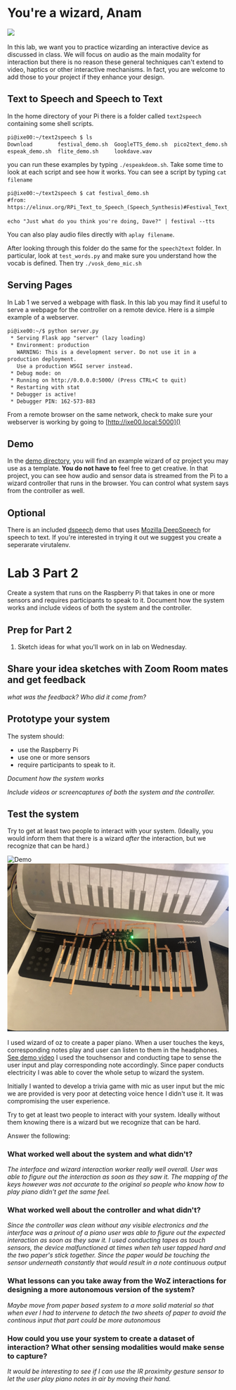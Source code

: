 # You're a wizard, Anam

<img src="https://pbs.twimg.com/media/Cen7qkHWIAAdKsB.jpg" height="400">

In this lab, we want you to practice wizarding an interactive device as discussed in class. We will focus on audio as the main modality for interaction but there is no reason these general techniques can't extend to video, haptics or other interactive mechanisms. In fact, you are welcome to add those to your project if they enhance your design.


## Text to Speech and Speech to Text

In the home directory of your Pi there is a folder called `text2speech` containing some shell scripts.

```
pi@ixe00:~/text2speech $ ls
Download        festival_demo.sh  GoogleTTS_demo.sh  pico2text_demo.sh
espeak_demo.sh  flite_demo.sh     lookdave.wav

```

you can run these examples by typing 
`./espeakdeom.sh`. Take some time to look at each script and see how it works. You can see a script by typing `cat filename`

```
pi@ixe00:~/text2speech $ cat festival_demo.sh 
#from: https://elinux.org/RPi_Text_to_Speech_(Speech_Synthesis)#Festival_Text_to_Speech

echo "Just what do you think you're doing, Dave?" | festival --tts

```

You can also play audio files directly with `aplay filename`.

After looking through this folder do the same for the `speech2text` folder. In particular, look at `test_words.py` and make sure you understand how the vocab is defined. Then try `./vosk_demo_mic.sh`

## Serving Pages

In Lab 1 we served a webpage with flask. In this lab you may find it useful to serve a webpage for the controller on a remote device. Here is a simple example of a webserver.

```
pi@ixe00:~/$ python server.py
 * Serving Flask app "server" (lazy loading)
 * Environment: production
   WARNING: This is a development server. Do not use it in a production deployment.
   Use a production WSGI server instead.
 * Debug mode: on
 * Running on http://0.0.0.0:5000/ (Press CTRL+C to quit)
 * Restarting with stat
 * Debugger is active!
 * Debugger PIN: 162-573-883
```
From a remote browser on the same network, check to make sure your webserver is working by going to [http://ixe00.local:5000]()


## Demo

In the [demo directory](./demo), you will find an example wizard of oz project you may use as a template. **You do not have to** feel free to get creative. In that project, you can see how audio and sensor data is streamed from the Pi to a wizard controller that runs in the browser. You can control what system says from the controller as well.

## Optional

There is an included [dspeech](./dspeech) demo that uses [Mozilla DeepSpeech](https://github.com/mozilla/DeepSpeech) for speech to text. If you're interested in trying it out we suggest you create a seperarate virutalenv. 



# Lab 3 Part 2

Create a system that runs on the Raspberry Pi that takes in one or more sensors and requires participants to speak to it. Document how the system works and include videos of both the system and the controller.

## Prep for Part 2

1. Sketch ideas for what you'll work on in lab on Wednesday.

## Share your idea sketches with Zoom Room mates and get feedback

*what was the feedback? Who did it come from?*

## Prototype your system

The system should:
* use the Raspberry Pi 
* use one or more sensors
* require participants to speak to it. 

*Document how the system works*

*Include videos or screencaptures of both the system and the controller.*

## Test the system
Try to get at least two people to interact with your system. (Ideally, you would inform them that there is a wizard _after_ the interaction, but we recognize that can be hard.)

![Demo](demo.png)
![Demo](demo2.png)

I used wizard of oz to create a paper piano. When a user touches the keys, corresponding notes play and user can listen to them in the headphones. [See demo video](https://drive.google.com/file/d/1yKAs3cC_GykgOeYKx2FX9kc7Aezk9NE-/view?usp=sharing) I used the touchsensor and conducting tape to sense the user input and play corresponding note accordingly. Since paper conducts electricity I was able to cover the whole setup to wizard the system. 

Initially I wanted to develop a trivia game with mic as user input but the mic we are provided is very poor at detecting voice hence I didn't use it. It was compromising the user experience.  

Try to get at least two people to interact with your system. Ideally without them knowing there is a wizard but we recognize that can be hard.


Answer the following:

### What worked well about the system and what didn't?
*The interface and wizard interaction worker really well overall. User was able to figure out the interaction as soon as they saw it. The mapping of the keys however was not accurate to the original so people who know how to play piano didn't get the same feel.*

### What worked well about the controller and what didn't?

*Since the controller was clean without any visible electronics and the interface was a prinout of a piano user was able to figure out the expected interaction as soon as they saw it. 
I used conducting tapes as touch sensors, the device malfunctioned at times when teh user tapped hard and the two paper's stick together. Since the paper would be touching the sensor underneath constantly that would result in a note continuous output*

### What lessons can you take away from the WoZ interactions for designing a more autonomous version of the system?

*Maybe move from paper based system to a more solid material so that when ever I had to intervene to detach the two sheets of paper to avoid the continous input that part could be more autonomous*


### How could you use your system to create a dataset of interaction? What other sensing modalities would make sense to capture?


*It would be interesting to see if I can use the IR proximity gesture sensor to let the user play piano notes in air by moving their hand.*
